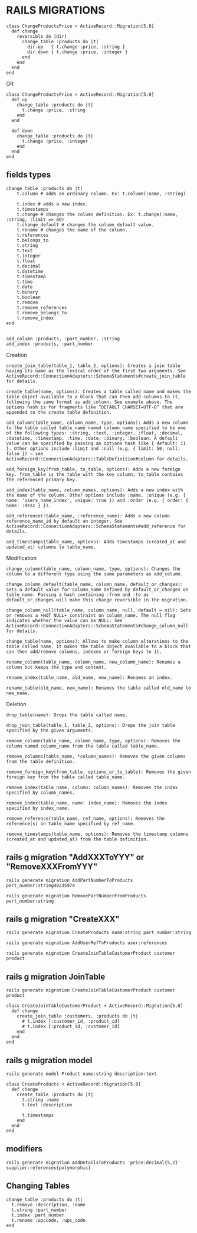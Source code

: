 # RAILS MIGRATIONS


	class ChangeProductsPrice < ActiveRecord::Migration[5.0]
	  def change
	    reversible do |dir|
	      change_table :products do |t|
	        dir.up   { t.change :price, :string }
	        dir.down { t.change :price, :integer }
	      end
	    end
	  end
	end

OR 

	class ChangeProductsPrice < ActiveRecord::Migration[5.0]
	  def up
	    change_table :products do |t|
	      t.change :price, :string
	    end
	  end
	 
	  def down
	    change_table :products do |t|
	      t.change :price, :integer
	    end
	  end
	end

## fields types

	change_table :products do |t|
		t.column # adds an ordinary column. Ex: t.column(:name, :string)

		t.index # adds a new index.
		t.timestamps
		t.change # changes the column definition. Ex: t.change(:name, :string, :limit => 80)
		t.change_default # changes the column default value.
		t.rename # changes the name of the column.
		t.references
		t.belongs_to
		t.string
		t.text
		t.integer
		t.float
		t.decimal
		t.datetime
		t.timestamp
		t.time
		t.date
		t.binary
		t.boolean
		t.remove
		t.remove_references
		t.remove_belongs_to
		t.remove_index
	end


	add_column :products, :part_number, :string
    add_index :products, :part_number




Creation

    create_join_table(table_1, table_2, options): Creates a join table having its name as the lexical order of the first two arguments. See ActiveRecord::ConnectionAdapters::SchemaStatements#create_join_table for details.

    create_table(name, options): Creates a table called name and makes the table object available to a block that can then add columns to it, following the same format as add_column. See example above. The options hash is for fragments like “DEFAULT CHARSET=UTF-8” that are appended to the create table definition.

    add_column(table_name, column_name, type, options): Adds a new column to the table called table_name named column_name specified to be one of the following types: :string, :text, :integer, :float, :decimal, :datetime, :timestamp, :time, :date, :binary, :boolean. A default value can be specified by passing an options hash like { default: 11 }. Other options include :limit and :null (e.g. { limit: 50, null: false }) – see ActiveRecord::ConnectionAdapters::TableDefinition#column for details.

    add_foreign_key(from_table, to_table, options): Adds a new foreign key. from_table is the table with the key column, to_table contains the referenced primary key.

    add_index(table_name, column_names, options): Adds a new index with the name of the column. Other options include :name, :unique (e.g. { name: 'users_name_index', unique: true }) and :order (e.g. { order: { name: :desc } }).

    add_reference(:table_name, :reference_name): Adds a new column reference_name_id by default an integer. See ActiveRecord::ConnectionAdapters::SchemaStatements#add_reference for details.

    add_timestamps(table_name, options): Adds timestamps (created_at and updated_at) columns to table_name.

Modification

    change_column(table_name, column_name, type, options): Changes the column to a different type using the same parameters as add_column.

    change_column_default(table_name, column_name, default_or_changes): Sets a default value for column_name defined by default_or_changes on table_name. Passing a hash containing :from and :to as default_or_changes will make this change reversible in the migration.

    change_column_null(table_name, column_name, null, default = nil): Sets or removes a +NOT NULL+ constraint on column_name. The null flag indicates whether the value can be NULL. See ActiveRecord::ConnectionAdapters::SchemaStatements#change_column_null for details.

    change_table(name, options): Allows to make column alterations to the table called name. It makes the table object available to a block that can then add/remove columns, indexes or foreign keys to it.

    rename_column(table_name, column_name, new_column_name): Renames a column but keeps the type and content.

    rename_index(table_name, old_name, new_name): Renames an index.

    rename_table(old_name, new_name): Renames the table called old_name to new_name.

Deletion

    drop_table(name): Drops the table called name.

    drop_join_table(table_1, table_2, options): Drops the join table specified by the given arguments.

    remove_column(table_name, column_name, type, options): Removes the column named column_name from the table called table_name.

    remove_columns(table_name, *column_names): Removes the given columns from the table definition.

    remove_foreign_key(from_table, options_or_to_table): Removes the given foreign key from the table called table_name.

    remove_index(table_name, column: column_names): Removes the index specified by column_names.

    remove_index(table_name, name: index_name): Removes the index specified by index_name.

    remove_reference(table_name, ref_name, options): Removes the reference(s) on table_name specified by ref_name.

    remove_timestamps(table_name, options): Removes the timestamp columns (created_at and updated_at) from the table definition.



## rails g migration "AddXXXToYYY" or "RemoveXXXFromYYY"

	rails generate migration AddPartNumberToProducts part_number:string40235974

	rails generate migration RemovePartNumberFromProducts part_number:string

## rails g migration "CreateXXX"

	rails generate migration CreateProducts name:string part_number:string

	rails generate migration AddUserRefToProducts user:references

	rails generate migration CreateJoinTableCustomerProduct customer product

## rails g migration JoinTable

	rails generate migration CreateJoinTableCustomerProduct customer product

	class CreateJoinTableCustomerProduct < ActiveRecord::Migration[5.0]
	  def change
	    create_join_table :customers, :products do |t|
	      # t.index [:customer_id, :product_id]
	      # t.index [:product_id, :customer_id]
	    end
	  end
	end

## rails g migration model

	rails generate model Product name:string description:text

	class CreateProducts < ActiveRecord::Migration[5.0]
	  def change
	    create_table :products do |t|
	      t.string :name
	      t.text :description
	 
	      t.timestamps
	    end
	  end
	end


## modifiers 

	rails generate migration AddDetailsToProducts 'price:decimal{5,2}' supplier:references{polymorphic}


##  Changing Tables

	change_table :products do |t|
	  t.remove :description, :name
	  t.string :part_number
	  t.index :part_number
	  t.rename :upccode, :upc_code
	end